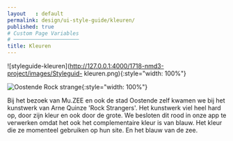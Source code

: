 ```yaml
---
layout   : default
permalink: design/ui-style-guide/kleuren/
published: true
# Custom Page Variables
# ─────────────────────
title: Kleuren
---
```



![styleguide-kleuren](http://127.0.0.1:4000/1718-nmd3-project/images/Styleguid- kleuren.png){:style="width: 100%"}

![Oostende Rock strange](http://127.0.0.1:4000/1718-nmd3-project/images/oostendeblokken.jpeg){:style="width: 100%"}

Bij het bezoek van Mu.ZEE en ook de stad Oostende zelf kwamen we bij het kunstwerk van Arne Quinze 'Rock Strangers'. 
Het kunstwerk viel heel hard op, door zijn kleur en ook door de grote. We besloten dit rood in onze app te verwerken omdat het ook het complementaire kleur is van blauw. Het kleur die ze momenteel gebruiken op hun site. En het blauw van de zee. 